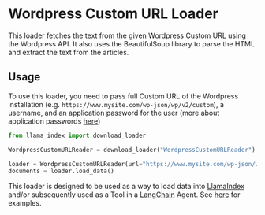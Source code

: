 # Wordpress Custom URL Loader

This loader fetches the text from the given Wordpress Custom URL using the Wordpress API. It also uses the BeautifulSoup library to parse the HTML and extract the text from the articles.

## Usage

To use this loader, you need to pass full Custom URL of the Wordpress installation (e.g. `https://www.mysite.com/wp-json/wp/v2/custom`), a username, and an application password for the user (more about application passwords [here](https://www.paidmembershipspro.com/create-application-password-wordpress/))

```python
from llama_index import download_loader

WordpressCustomURLReader = download_loader("WordpressCustomURLReader")

loader = WordpressCustomURLReader(url="https://www.mysite.com/wp-json/wp/v2/custom", username="my_username", password="my_password")
documents = loader.load_data()
```

This loader is designed to be used as a way to load data into [LlamaIndex](https://github.com/jerryjliu/gpt_index/tree/main/gpt_index) and/or subsequently used as a Tool in a [LangChain](https://github.com/hwchase17/langchain) Agent. See [here](https://github.com/emptycrown/llama-hub/tree/main) for examples.
